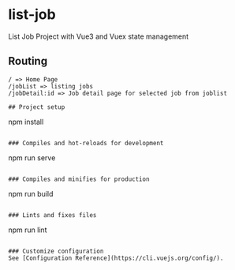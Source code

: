 # list-job
List Job Project with Vue3 and Vuex state management

## Routing
```
/ => Home Page
/jobList => listing jobs
/jobDetail:id => Job detail page for selected job from joblist

## Project setup
```
npm install
```

### Compiles and hot-reloads for development
```
npm run serve
```

### Compiles and minifies for production
```
npm run build
```

### Lints and fixes files
```
npm run lint
```

### Customize configuration
See [Configuration Reference](https://cli.vuejs.org/config/).



